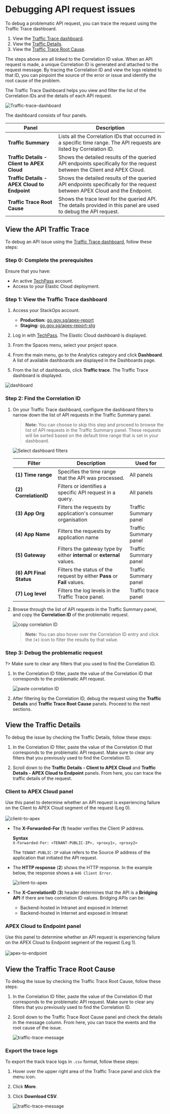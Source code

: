 # Debugging API request issues

To debug a problematic API request, you can trace the request using the Traffic Trace dashboard.

1. View the [Traffic Trace dashboard](#view-the-api-traffic-trace).
2. View the [Traffic Details](#view-the-traffic-details).
3. View the [Traffic Trace Root Cause](#view-the-traffic-trace-root-cause).

The steps above are all linked to the Correlation ID value. When an API request is made, a unique Correlation ID is generated and attached to the request message. By tracing the Correlation ID and view the logs related to that ID, you can  pinpoint the source of the error or issue and identify the root cause of the problem.

The Traffic Trace Dashboard helps you view and filter the list of the Correlation IDs and the details of each API request. 

![Traffic-trace-dashboard](./_assets/dashboard-traffic-trace.png)

The dashboard consists of four panels.

| Panel | Description |
| --- | --- |
| **Traffic Summary** | Lists all the Correlation IDs that occurred in a specific time range. The API requests are listed by  Correlation ID. |
| **Traffic Details - Client to APEX Cloud** | Shows the detailed results of the queried API endpoints specifically for the request between the Client and APEX Cloud. |
| **Traffic Details - APEX Cloud to Endpoint** | Shows the detailed results of the queried API endpoints specifically for the request between APEX Cloud and the Endpoint. |
| **Traffic Trace Root Cause** | Shows the trace level for the  queried API. The details provided in this panel are used to debug the API request.

## View the API Traffic Trace

To debug an API issue using the [Traffic Trace dashboard](#debugging-api-request-issues), follow these steps:

### Step 0: Complete the prerequisites

Ensure that you have:

- An active [TechPass](docs/onboarding/techpass) account.
- Access to your Elastic Cloud deployment.

</details>

### Step 1: View the Traffic Trace dashboard

1. Access your StackOps account.

    - **Production:** [go.gov.sg/apex-report](https://go.gov.sg/apex-report)
    - **Staging:** [go.gov.sg/apex-report-stg](https://go.gov.sg/apex-report-stg)

1. Log in with [TechPass](docs/onboarding/techpass). The Elastic Cloud dashboard is displayed.

1. From the Spaces menu, select your project space.

1. From the main menu, go to the Analytics category and click **Dashboard**. A list of available dashboards are displayed in the Dashboards page.

1. From the list of dashboards, click **Traffic trace**. The Traffic Trace dashboard is displayed.

![dashboard](./_assets/dashboard.gif)

### Step 2: Find the Correlation ID

1. On your Traffic Trace dashboard, configure the dashboard filters to narrow down the list of API requests in the Traffic Summary panel.

    > **Note:** You can choose to skip this step and proceed to browse the list of API requests in the Traffic Summary panel. These requests will be sorted based on the default time range that is set in your dashboard.

    ![Select dashboard filters](./_assets/dashboard-filters.png)

    | Filter | Description | Used for |
    | --- | -- | -- |
    | **(1) Time range** | Specifies the time range that the API was processed. | All panels
    | **(2) CorrelationID** | Filters or identifies a specific API request in a query. | All panels
    | **(3) App Org** | Filters the requests by application's consumer  organisation | Traffic Summary panel
    | **(4) App Name** | Filters the requests by application name | Traffic Summary panel
    | **(5) Gateway** | Filters the gateway type by either **internal** or **external** values. | Traffic Summary panel
    | **(6) API Final Status** | Filters the status of the request by either **Pass** or **Fail** values. | Traffic Summary panel
    | **(7) Log level** | Filters the log levels in the Traffic Trace panel. | Traffic trace panel |

2. Browse through the list of API requests in the Traffic Summary panel, and copy the **Correlation ID** of the problematic request.

    ![copy correlation ID](./_assets/dashboard-correlationid.png)

    > **Note:** You can also hover over the Correlation ID entry and  click the (**+**) icon to filter the results by that value.

### Step 3: Debug the problematic request

?> Make sure to clear any filters that you used to find the Correlation ID.

1. In the Correlation ID filter, paste the value of the Correlation ID that corresponds to the problematic API request.

    ![paste correlation ID](./_assets/dashboard-correlationid-filter.png)

1. After filtering by the Correlation ID, debug the request using the **Traffic Details** and **Traffic Trace Root Cause** panels. Proceed to the next sections.

## View the Traffic Details

To debug the issue by checking the Traffic Details, follow these steps:

1. In the Correlation ID filter, paste the value of the Correlation ID that corresponds to the problematic API request. Make sure to clear any filters that you previously used to find the Correlation ID.

1. Scroll down to the **Traffic Details - Client to APEX Cloud** and **Traffic Details - APEX Cloud to Endpoint** panels. From here, you can trace the traffic details of the request.

### Client to APEX Cloud panel

Use this panel to determine whether an API request is experiencing failure on the Client to APEX Cloud segment of the request (Leg 0).<br><br>
    ![client-to-apex](./_assets/trafficdetails-clienttoapex.png)

- The **X-Forwarded-For** (**1**) header verifies the Client IP address.

    **Syntax**<br>
    `X-Forwarded-For: <TENANT-PUBLIC-IP>, <proxy1>, <proxy2>`

    The `TENANT-PUBLIC-IP` value refers to the Source IP address of the application that initiated the API request.

- The **HTTP response** (**2**) shows the HTTP response. In the example below, the response shows a `446 Client Error`.

    ![client-to-apex](./_assets/trafficdetails-clienttoapex-error.png)

- The **X-CorrelationID** (**3**) header determines that the API is a **Bridging API** if there are two correlation ID values. Bridging APIs can be:
  - Backend-hosted in Intranet and exposed in Internet
  - Backend-hosted in Internet and exposed in Intranet

### APEX Cloud to Endpoint panel

Use this panel to determine whether an API request is experiencing failure on the APEX Cloud to Endpoint segment of the request (Leg 1).<br><br>
![apex-to-endpoint](./_assets/trafficdetails-apextoendpoint.png)

## View the Traffic Trace Root Cause

To debug the issue by checking the Traffic Trace Root Cause, follow these steps:

1. In the Correlation ID filter, paste the value of the Correlation ID that corresponds to the problematic API request. Make sure to clear any filters that you previously used to find the Correlation ID.

1. Scroll down to the Traffic Trace Root Cause panel and check the details in the message column. From here, you can trace the events and the root cause of the issue.

    ![traffic-trace-message](./_assets/dashboard-trace-error.png)

### Export the trace logs

To export the track trace logs in `.csv` format, follow these steps:

1. Hover over the upper right area of the Traffic Trace panel and click the menu icon.

1. Click **More**.

1. Click **Download CSV**.

    ![traffic-trace-message](./_assets/dashboard-traffic-trace-export.png)
